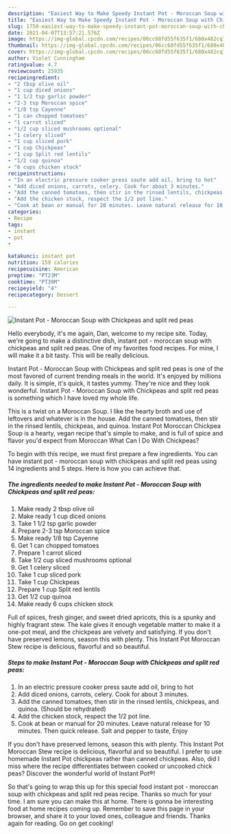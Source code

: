 ```yaml
---
description: "Easiest Way to Make Speedy Instant Pot - Moroccan Soup with Chickpeas and split red peas"
title: "Easiest Way to Make Speedy Instant Pot - Moroccan Soup with Chickpeas and split red peas"
slug: 1750-easiest-way-to-make-speedy-instant-pot-moroccan-soup-with-chickpeas-and-split-red-peas
date: 2021-04-07T13:57:21.576Z
image: https://img-global.cpcdn.com/recipes/06cc68fd55f635f1/680x482cq70/instant-pot-moroccan-soup-with-chickpeas-and-split-red-peas-recipe-main-photo.jpg
thumbnail: https://img-global.cpcdn.com/recipes/06cc68fd55f635f1/680x482cq70/instant-pot-moroccan-soup-with-chickpeas-and-split-red-peas-recipe-main-photo.jpg
cover: https://img-global.cpcdn.com/recipes/06cc68fd55f635f1/680x482cq70/instant-pot-moroccan-soup-with-chickpeas-and-split-red-peas-recipe-main-photo.jpg
author: Violet Cunningham
ratingvalue: 4.7
reviewcount: 25935
recipeingredient:
- "2 tbsp olive oil"
- "1 cup diced onions"
- "1 1/2 tsp garlic powder"
- "2-3 tsp Moroccan spice"
- "1/8 tsp Cayenne"
- "1 can chopped tomatoes"
- "1 carrot sliced"
- "1/2 cup sliced mushrooms optional"
- "1 celery sliced"
- "1 cup sliced pork"
- "1 cup Chickpeas"
- "1 cup Split red lentils"
- "1/2 cup quinoa"
- "6 cups chicken stock"
recipeinstructions:
- "In an electric pressure cooker press saute add oil, bring to hot"
- "Add diced onions, carrots, celery. Cook for about 3 minutes."
- "Add the canned tomatoes, then stir in the rinsed lentils, chickpeas, and quinoa. (Should be rehydrated)"
- "Add the chicken stock, respect the 1/2 pot line."
- "Cook at bean or manual for 20 minutes. Leave natural release for 10 minutes. Then quick release. Salt and pepper to taste, Enjoy"
categories:
- Recipe
tags:
- instant
- pot
- 

katakunci: instant pot  
nutrition: 159 calories
recipecuisine: American
preptime: "PT23M"
cooktime: "PT39M"
recipeyield: "4"
recipecategory: Dessert

---
```



![Instant Pot - Moroccan Soup with Chickpeas and split red peas](https://img-global.cpcdn.com/recipes/06cc68fd55f635f1/680x482cq70/instant-pot-moroccan-soup-with-chickpeas-and-split-red-peas-recipe-main-photo.jpg)

Hello everybody, it's me again, Dan, welcome to my recipe site. Today, we're going to make a distinctive dish, instant pot - moroccan soup with chickpeas and split red peas. One of my favorites food recipes. For mine, I will make it a bit tasty. This will be really delicious.

Instant Pot - Moroccan Soup with Chickpeas and split red peas is one of the most favored of current trending meals in the world. It's enjoyed by millions daily. It is simple, it's quick, it tastes yummy. They're nice and they look wonderful. Instant Pot - Moroccan Soup with Chickpeas and split red peas is something which I have loved my whole life.

This is a twist on a Moroccan Soup. I like the hearty broth and use of leftovers and whatever is in the house. Add the canned tomatoes, then stir in the rinsed lentils, chickpeas, and quinoa. Instant Pot Moroccan Chickpea Soup is a hearty, vegan recipe that&#39;s simple to make, and is full of spice and flavor you&#39;d expect from Moroccan What Can I Do With Chickpeas?


To begin with this recipe, we must first prepare a few ingredients. You can have instant pot - moroccan soup with chickpeas and split red peas using 14 ingredients and 5 steps. Here is how you can achieve that.

<!--inarticleads1-->

##### The ingredients needed to make Instant Pot - Moroccan Soup with Chickpeas and split red peas:

1. Make ready 2 tbsp olive oil
1. Make ready 1 cup diced onions
1. Take 1 1/2 tsp garlic powder
1. Prepare 2-3 tsp Moroccan spice
1. Make ready 1/8 tsp Cayenne
1. Get 1 can chopped tomatoes
1. Prepare 1 carrot sliced
1. Take 1/2 cup sliced mushrooms optional
1. Get 1 celery sliced
1. Take 1 cup sliced pork
1. Take 1 cup Chickpeas
1. Prepare 1 cup Split red lentils
1. Get 1/2 cup quinoa
1. Make ready 6 cups chicken stock


Full of spices, fresh ginger, and sweet dried apricots, this is a spunky and highly fragrant stew. The kale gives it enough vegetable matter to make it a one-pot meal, and the chickpeas are velvety and satisfying. If you don&#39;t have preserved lemons, season this with plenty. This Instant Pot Moroccan Stew recipe is delicious, flavorful and so beautiful. 

<!--inarticleads2-->

##### Steps to make Instant Pot - Moroccan Soup with Chickpeas and split red peas:

1. In an electric pressure cooker press saute add oil, bring to hot
1. Add diced onions, carrots, celery. Cook for about 3 minutes.
1. Add the canned tomatoes, then stir in the rinsed lentils, chickpeas, and quinoa. (Should be rehydrated)
1. Add the chicken stock, respect the 1/2 pot line.
1. Cook at bean or manual for 20 minutes. Leave natural release for 10 minutes. Then quick release. Salt and pepper to taste, Enjoy


If you don&#39;t have preserved lemons, season this with plenty. This Instant Pot Moroccan Stew recipe is delicious, flavorful and so beautiful. I prefer to use homemade Instant Pot chickpeas rather than canned chickpeas. Also, did I miss where the recipe differentiates between cooked or uncooked chick peas? Discover the wonderful world of Instant Pot®! 

So that's going to wrap this up for this special food instant pot - moroccan soup with chickpeas and split red peas recipe. Thanks so much for your time. I am sure you can make this at home. There is gonna be interesting food at home recipes coming up. Remember to save this page in your browser, and share it to your loved ones, colleague and friends. Thanks again for reading. Go on get cooking!
